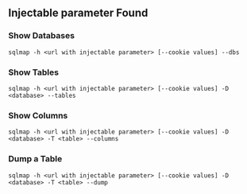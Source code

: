 ## Injectable parameter Found

### Show Databases
`sqlmap -h <url with injectable parameter> [--cookie values] --dbs`

### Show Tables
`sqlmap -h <url with injectable parameter> [--cookie values] -D <database> --tables`

### Show Columns
`sqlmap -h <url with injectable parameter> [--cookie values] -D <database> -T <table> --columns`

### Dump a Table
`sqlmap -h <url with injectable parameter> [--cookie values] -D <database> -T <table> --dump`
